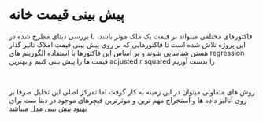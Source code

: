 # پیش بینی قیمت خانه

فاکتورهای مختلفی میتواند بر قیمت یک ملک موثر باشد، با بررسی دیتای مطرح شده در این پروژه تلاش شده است تا فاکتورهایی که بر روی پیش بینی قیمت املاک تاثیر گذار هستن شناسایی شوند و بر اساس این فاکتورها با استفاده الگوریتم های regression قیمت ها را پیش بینی کنیم و بهترین adjusted r squared را بدست آوریم

<br/>

روش های متفاوتی میتوان در این زمینه به کار گرفت اما تمرکز اصلی این تحلیل صرفا بر روی آنالیز داده ها و استخراج مهم ترین و موثرترین فیچرهای موجود در دیتا ست برای بهبود پیش بینی مدل میباشد
